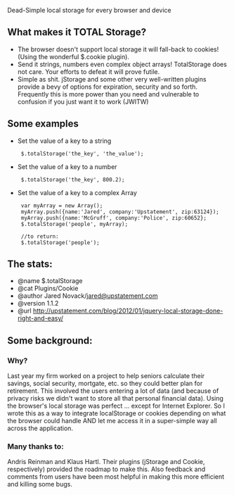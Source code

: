 Dead-Simple local storage for every browser and device

## What makes it TOTAL Storage?
 
 * The browser doesn't support local storage it will fall-back to cookies! (Using the
   wonderful $.cookie plugin).
 * Send it strings, numbers even complex object arrays! TotalStorage does not care. Your efforts to defeat it will prove futile. 
 * Simple as shit. jStorage and some other very well-written plugins provide a bevy of options for expiration, security and so forth. Frequently this is more power than you need and vulnerable to confusion if you just want it to work (JWITW)
 
## Some examples  
 * Set the value of a key to a string
 
		$.totalStorage('the_key', 'the_value');
		
 * Set the value of a key to a number
 
		$.totalStorage('the_key', 800.2);
		
 * Set the value of a key to a complex Array
 
 		var myArray = new Array();
 		myArray.push({name:'Jared', company:'Upstatement', zip:63124});
		myArray.push({name:'McGruff', company:'Police', zip:60652};
		$.totalStorage('people', myArray);
		
		//to return:
		$.totalStorage('people');

## The stats:
 * @name $.totalStorage
 * @cat Plugins/Cookie
 * @author Jared Novack/jared@upstatement.com
 * @version 1.1.2
 * @url http://upstatement.com/blog/2012/01/jquery-local-storage-done-right-and-easy/
 
## Some background:
### Why?
Last year my firm worked on a project to help seniors calculate their savings, social security, mortgate, etc. so they could better plan for retirement. This involved the users entering a lot of data (and because of privacy risks we didn't want to store all that personal financial data). Using the browser's local storage was perfect ... except for Internet Explorer. So I wrote this as a way to integrate localStorage or cookies depending on what the browser could handle AND let me access it in a super-simple way all across the application.

### Many thanks to:
Andris Reinman and Klaus Hartl. Their plugins (jStorage and Cookie, respectively) provided the roadmap to make this. Also feedback and comments from users have been most helpful in making this more efficient and killing some bugs.


